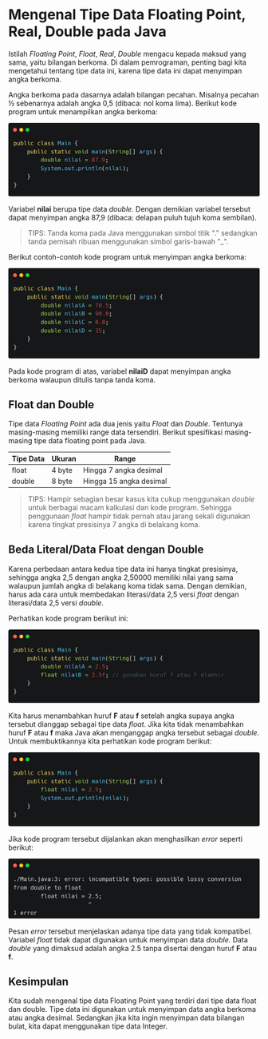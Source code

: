 # Mengenal Tipe Data Floating Point, Real, Double pada Java

Istilah *Floating Point*, *Float*, *Real*, *Double* mengacu kepada maksud yang sama, yaitu bilangan berkoma. Di dalam pemrograman, penting bagi kita mengetahui tentang tipe data ini, karena tipe data ini dapat menyimpan angka berkoma.

Angka berkoma pada dasarnya adalah bilangan pecahan. Misalnya pecahan ½ sebenarnya adalah angka 0,5 (dibaca: nol koma lima). Berikut kode program untuk menampilkan angka berkoma:

![Kode program untuk menampilkan bilangan berkoma](./aset/carbon--21-.png)

Variabel **nilai** berupa tipe data *double*. Dengan demikian variabel tersebut dapat menyimpan angka 87,9 (dibaca: delapan puluh tujuh koma sembilan).

> TIPS: Tanda koma pada Java menggunakan simbol titik "." sedangkan tanda pemisah ribuan menggunakan simbol garis-bawah "_". 

Berikut contoh-contoh kode program untuk menyimpan angka berkoma:

![Contoh kode program untuk membuat dan menyimpan angka berkoma](./aset/carbon--24-.png)

Pada kode program di atas, variabel **nilaiD** dapat menyimpan angka berkoma walaupun ditulis tanpa tanda koma.

## Float dan Double

Tipe data *Floating Point* ada dua jenis yaitu *Float* dan *Double*. Tentunya masing-masing memiliki range data tersendiri. Berikut spesifikasi masing-masing tipe data floating point pada Java.

| Tipe Data | Ukuran | Range                   |
| --------- | ------ | ----------------------- |
| float     | 4 byte | Hingga 7 angka desimal  |
| double    | 8 byte | Hingga 15 angka desimal |

> TIPS: Hampir sebagian besar kasus kita cukup menggunakan *double* untuk berbagai macam kalkulasi dan kode program. Sehingga penggunaan *float* hampir tidak pernah atau jarang sekali digunakan karena tingkat presisinya 7 angka di belakang koma.

## Beda Literal/Data Float dengan Double

Karena perbedaan antara kedua tipe data ini hanya tingkat presisinya, sehingga angka 2,5 dengan angka 2,50000 memiliki nilai yang sama walaupun jumlah angka di belakang koma tidak sama. Dengan demikian, harus ada cara untuk membedakan literasi/data 2,5 versi *float* dengan literasi/data 2,5 versi *double*.

Perhatikan kode program berikut ini:

![Kode program untuk membuat variabel dengan tipe data float](./aset/carbon--25-.png)

Kita harus menambahkan huruf **F** atau **f** setelah angka supaya angka tersebut dianggap sebagai tipe data *float*. Jika kita tidak menambahkan huruf **F** atau **f** maka Java akan menganggap angka tersebut sebagai *double*. Untuk membuktikannya kita perhatikan kode program berikut:

![Tanpa huruf F diakhir angka, maka tidak bisa disimpan ke variabel float](./aset/carbon--26-.png)

Jika kode program tersebut dijalankan akan menghasilkan *error* seperti berikut:

![Pesan error dari kode program sebelumnya](./aset/carbon--28-.png)

Pesan *error* tersebut menjelaskan adanya tipe data yang tidak kompatibel. Variabel *float* tidak dapat digunakan untuk menyimpan data *double*. Data *double* yang dimaksud adalah angka 2.5 tanpa disertai dengan huruf **F** atau **f**.

## Kesimpulan

Kita sudah mengenal tipe data Floating Point yang terdiri dari tipe data float dan double. Tipe data ini digunakan untuk menyimpan data angka berkoma atau angka desimal. Sedangkan jika kita ingin menyimpan data bilangan bulat, kita dapat menggunakan tipe data Integer.
